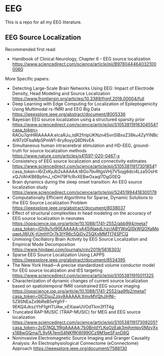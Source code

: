 # EEG

This is a repo for all my EEG literature. 

## EEG Source Localization
Recommended first read:
- Handbook of Clinical Neurology, Chapter 6 - EEG source localization
https://www.sciencedirect.com/science/article/pii/B9780444640321000060

More Specific papers:
- Detecting Large-Scale Brain Networks Using EEG: Impact of Electrode Density, Head Modeling and Source Localization
https://www.frontiersin.org/articles/10.3389/fninf.2018.00004/full
- Deep Learning with Edge Computing for Localization of Epileptogenicity Using Multimodal rs-fMRI and EEG Big Data https://ieeexplore.ieee.org/abstract/document/8005336
- Bayesian EEG source localization using a structured sparsity prior https://www.sciencedirect.com/science/article/pii/S1053811916304554?casa_token=
RAOu7qnHRIAAAAA:elcaRJu_tdR2fnlpUKNzn4SvnSIBxsZ38ku4ZyYINBcAI97z0FbaMpSPmW1-6ry8oyyQ8DNvEA
- Simultaneous human intracerebral stimulation and HD-EEG, ground-truth for source localization methods 
https://www.nature.com/articles/s41597-020-0467-x
- Consistency of EEG source localization and connectivity estimates https://www.sciencedirect.com/science/article/pii/S1053811917301854?
casa_token=l6rZxKyJb2sAAAAA:t6Go7bvRtgsVHj7V5ojg6dci4Lza5OsHtxQJVAhKB6BpfmJ_nDH79FfcRvXEBwOxaql7DgG0EQ
- Brain dynamics during the sleep onset transition: An EEG source localization study 
https://www.sciencedirect.com/science/article/pii/S2451994418300178
- Computationally Efficient Algorithms for Sparse, Dynamic Solutions to the EEG Source Localization Problem 
https://ieeexplore.ieee.org/abstract/document/8038037
- Effect of structural complexities in head modeling on the accuracy of EEG source localization in neonates 
https://iopscience.iop.org/article/10.1088/1741-2552/abb994/meta?casa_token=iGh9u1vl90EAAAAA:vA45iNaedLhzcIABYWqQlSkWQOXaMpqaptJWUX-tUmhYOr7k3IYR6c5QjDvZ5QXxMMTf74SPCQ
- Unmixing Oscillatory Brain Activity by EEG Source Localization and Empirical Mode Decomposition 
https://www.hindawi.com/journals/cin/2019/5618303/
- Sparse EEG Source Localization Using LAPPS 
https://ieeexplore.ieee.org/abstract/document/8534395
- The New York Head—A precise standardized volume conductor model for EEG source localization and tES targeting 
https://www.sciencedirect.com/science/article/pii/S1053811915011325
- Characterization of dynamic changes of current source localization based on spatiotemporal fMRI constrained EEG source imaging 
https://iopscience.iop.org/article/10.1088/1741-2552/aa9fb2/meta?casa_token=0lCDsuZJqv8AAAAA:XmvMVQhJjHNj- 5Z8SNEaZx9bReB5eYgfrF-9EKQ4JkszYhFfgHTUAw_vEXiawUVOdTkm3f1T4g
- Truncated RAP-MUSIC (TRAP-MUSIC) for MEG and EEG source localization 
https://www.sciencedirect.com/science/article/pii/S1053811917309205?casa_token=2cD7AQL1fRgAAAAA:7b0BnIdYLKqOzEak3mjhmtpy0MzyXxs188wGQma7L9yfA7emS4NKffKWl990Cz9M1qeSFxnD8Q
- Noninvasive Electromagnetic Source Imaging and Granger Causality Analysis: An Electrophysiological Connectome (eConnectome) Approach 
https://ieeexplore.ieee.org/document/7588130
